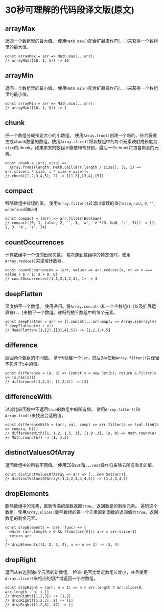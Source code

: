 # 30秒可理解的代码段译文版([原文](https://chalarangelo.github.io/30-seconds-of-code/))

## arrayMax

返回一个数组里的最大值。
使用`Math.max()`配合扩展操作符(`...`)来获得一个数组里的最大值。
```
const arrayMax = arr => Math.max(...arr);
// arrayMax([10, 1, 5]) -> 10
```

## arrayMin

返回一个数组里的最小值。
使用`Math.min()`配合扩展操作符(`...`)来获得一个数组里的最小值。
```
const arrayMin = arr => Math.min(...arr);
// arrayMin([10, 1, 5]) -> 1
```

## chunk

把一个数组分成指定大小的小数组。
使用`Array.from()`创建一个新的、符合将要生成chunk数量的数组。使用`Array.slice()`将新数组中的每个元素映射成长度为`size`的chunk。如果原来的数组不能被均匀分割，最后一个chunk将包含剩余的元素。
```
const chunk = (arr, size) => 
  Array.from({length: Math.ceil(arr.length / size)}, (v, i) => arr.slice(i * size, i * size + size));
// chunk([1,2,3,4,5], 2) -> [[1,2],[3,4],[5]]
```

## compact

移除数组中错误的值。
使用`Array.filter()`过滤出错误的值(`false`, `null`, `0`, `""`, `undefined`和`NaN`)
```
const compact = (arr) => arr.filter(Boolean)
// compact([0, 1, false, 2, '', 3, 'a', 'e'*23, NaN, 's', 34]) -> [1, 2, 3, 'a', 's', 34]
```

## countOccurrences

计算数组中一个值的出现次数。
每次遇到数组中的特定值时，使用`Array.reduce()`来递增计数器。
```
const countOccurrences = (arr, value) => arr.reduce((a, v) => v === value ? a + 1: a + 0, 0)
// countOccurrences([1,1,2,1,2,3], 1) -> 3
```

## deepFlatten
深度拍平一个数组。
使用递归。将`Array.concat()`和一个空数组(`[]`)以及扩展运算符(`...`)来拍平一个数组。递归的拍平数组中的每个元素。
```
const deepFlatten = arr => [].concat(...arr.map(v => Array.isArray(v) ? deepFlatten(v) : v))
// deepFlatten([1,[2],[[3],4],5]) -> [1,2,3,4,5]
```

## difference
返回两个数组的不同值。
基于`b`创建一个`Set`，然后对`a`使用`Array.filter()`只保留不包含于`b`中的值。
```
const difference = (a, b) => {const s = new Set(b); return a.filter(x => !s.has(x))}
// difference([1,2,3], [1,2,4]) -> [3]
```

## differenceWith
过滤比较函数中不返回`true`的数组中的所有值。
使用`Array.filter()`和`Array.find()`来找出合适的值。
```
const differenceWith = (arr, val, comp) => arr.filter(a => !val.find(b => comp(a, b)))
// differenceWith([1, 1.2, 1.5, 3], [1.9 ,3], (a, b) => Math.round(a) == Math.round(b)) -> [1, 1.2]
```

## distinctValuesOfArray
返回数组中的所有不同值。
使用ES6`Set`和`...rest`操作符来除去所有重复的值。
```
const distinctValuesOfArray => arr => [...new Set(arr)]
// distinctValuesOfArray([1,2,2,3,4,4,5]) -> [1,2,3,4,5]
```

## dropElements
删除数组中的元素，直到传递的函数返回`true`。
返回数组的剩余元素。
遍历这个数组，使用`Array,slice()`删除数组的第一个元素直到函数的返回值为`true`。返回数组的剩余元素。
```
const dropElements = (arr, func) => {
  while (arr.length > 0 && !func(arr[0])) arr = arr.slice(1)
  return arr
}
// dropElements([1, 2, 3, 4], n => n >= 3) -> [3, 4]
```

## dropRight
返回从右边删除`n`个元素的新数组。
检查`n`是否比给定数组长度小，并且使用`Array.slice()`来相应的切片或返回一个空数组。
```
const dropRight = (arr, n = 1) => n < arr.length ? arr.slice(0, arr.length - n) : []
// dropRight([1,2,3]) -> [1,2]
// dropRight([1,2,3], 2) -> [1]
// dropRight([1,2,3], 42) -> []
```


